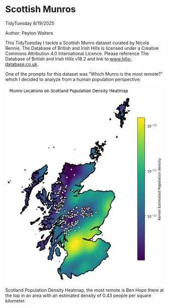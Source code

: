 # Scottish Munros
TidyTuesday 8/19/2025

Author: Peyton Walters

This TidyTuesday I tackle a Scottish Munro dataset curated by Nicola Rennie. The Database of British and Irish Hills is licensed under a Creative Commons Attribution 4.0 International Licence. Please reference The Database of British and Irish Hills v18.2 and link to www.hills-database.co.uk.

One of the prompts for this dataset was "Which Munro is the most remote?" which I decided to analyze from a human population perspective:

![Scotland Population Density Heatmap](scotland_pop_density.png)

Scotland Population Density Heatmap, the most remote is Ben Hope there at the top in an area with an estimated density of 0.43 people per square kilometer.
